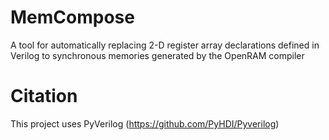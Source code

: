 # MemCompose

A tool for automatically replacing 2-D register array declarations defined in Verilog to synchronous memories generated by the OpenRAM compiler  

# Citation

This project uses PyVerilog (https://github.com/PyHDI/Pyverilog)
